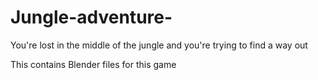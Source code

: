 # Jungle-adventure-
You're lost in the middle of the jungle and you're trying to find a way out 

This contains Blender files for this game 

